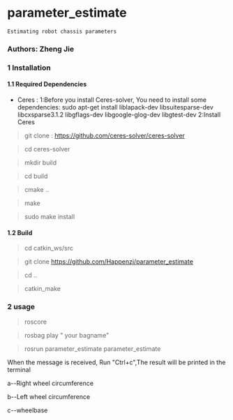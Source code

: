 # parameter_estimate
    Estimating robot chassis parameters


### Authors: Zheng Jie

### 1 Installation

#### 1.1 Required Dependencies

- Ceres :
  1:Before you install Ceres-solver, You need to install some dependencies: 
       sudo apt-get install liblapack-dev libsuitesparse-dev libcxsparse3.1.2 libgflags-dev libgoogle-glog-dev libgtest-dev
  2:Install Ceres

> git clone : https://github.com/ceres-solver/ceres-solver

> cd ceres-solver

> mkdir build 

> cd build 

> cmake ..

> make

> sudo make install


#### 1.2 Build

> cd catkin_ws/src

> git clone https://github.com/Happenzj/parameter_estimate

> cd ..

> catkin_make 

### 2 usage

> roscore

> rosbag play " your bagname"

> rosrun parameter_estimate parameter_estimate


When the message is received, Run "Ctrl+c",The result will be printed in the terminal

a--Right wheel circumference

b--Left wheel circumference

c--wheelbase
